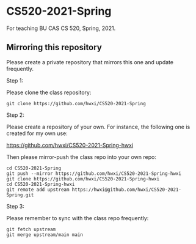 # CS520-2021-Spring

For teaching BU CAS CS 520, Spring, 2021.

## Mirroring this repository

Please create a private repository that mirrors this one and update
frequently.

Step 1:

Please clone the class repository:

```
git clone https://github.com/hwxi/CS520-2021-Spring
```

Step 2:

Please create a repository of your own.
For instance, the following one is created
for my own use:

https://github.com/hwxi/CS520-2021-Spring-hwxi

Then please mirror-push the class repo into your own repo:

```
cd CS520-2021-Spring
git push --mirror https://github.com/hwxi/CS520-2021-Spring-hwxi
git clone https://github.com/hwxi/CS520-2021-Spring-hwxi
cd CS520-2021-Spring-hwxi
git remote add upstream https://hwxi@github.com/hwxi/CS520-2021-Spring.git
```

Step 3:

Please remember to sync with the class repo frequently:

```
git fetch upstream
git merge upstream/main main
```
